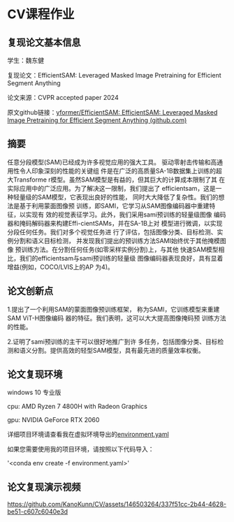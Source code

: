 # CV课程作业

## 复现论文基本信息  

学生：魏东健

复现论文：EfficientSAM: Leveraged Masked Image Pretraining for Efficient Segment Anything

论文来源：CVPR accepted paper 2024 

原文github链接：[yformer/EfficientSAM: EfficientSAM: Leveraged Masked Image Pretraining for Efficient Segment Anything (github.com)](https://github.com/yformer/EfficientSAM?tab=readme-ov-file)

## 摘要

任意分段模型(SAM)已经成为许多视觉应用的强大工具。 驱动零射击传输和高通用性令人印象深刻的性能的关键组 件是在广泛的高质量SA-1B数据集上训练的超大Transforme r模型。虽然SAM模型是有益的，但其巨大的计算成本限制了其 在实际应用中的广泛应用。为了解决这一限制，我们提出了 efficientsam，这是一种轻量级的SAM模型，它表现出良好的性能， 同时大大降低了复杂性。我们的想法是基于利用蒙面图像预 训练，即SAMI，它学习从SAM图像编码器中重建特征，以实现有 效的视觉表征学习。此外，我们采用sami预训练的轻量级图像 编码器和掩码解码器来构建Effi-cientSAMs，并在SA-1B上对 模型进行微调，以实现分段任何任务。我们对多个视觉任务进 行了评估，包括图像分类、目标检测、实例分割和语义目标检测， 并发现我们提出的预训练方法SAMI始终优于其他掩模图像 预训练方法。在分割任何任务(如零采样实例分割)上，与其他 快速SAM模型相比，我们的efficientsam与sami预训练的轻量级 图像编码器表现良好，具有显着增益(例如，COCO/LVIS上的AP 为4)。

## 论文创新点

1.提出了一个利用SAM的蒙面图像预训练框架， 称为SAMI，它训练模型来重建SAM ViT-H图像编码 器的特征。我们表明，这可以大大提高图像掩码预 训练方法的性能。

2.证明了sami预训练的主干可以很好地推广到许 多任务，包括图像分类、目标检测和语义分割。提供高效的轻型SAM模型，具有最先进的质量效率权衡。

## 论文复现环境

windows 10 专业版

cpu: AMD Ryzen 7 4800H with Radeon Graphics

gpu: NVIDIA GeForce RTX 2060

详细项目环境请查看我在虚拟环境导出的[environment.yaml]()

如果您需要使用我的项目环境，请按照以下代码导入：

'<conda env create -f environment.yaml>'

## 论文复现演示视频


https://github.com/KanoKunn/CV/assets/146503264/337f51cc-2b44-4628-be51-c607c6040e3d


